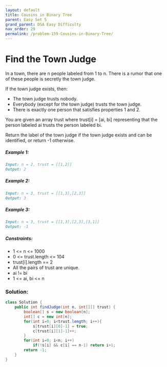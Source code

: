 ```yaml
---
layout: default
title: Cousins in Binary Tree
parent: Easy Set 5
grand_parent: DSA Easy Difficulty
nav_order: 29
permalink: /problem-159-Cousins-in-Binary-Tree/
---
```

# Find the Town Judge
In a town, there are n people labeled from 1 to n. There is a rumor that one of these people is secretly the town judge.

If the town judge exists, then:

* The town judge trusts nobody.
* Everybody (except for the town judge) trusts the town judge.
* There is exactly one person that satisfies properties 1 and 2.

You are given an array trust where trust[i] = [ai, bi] representing that the person labeled ai trusts the person labeled bi.

Return the label of the town judge if the town judge exists and can be identified, or return -1 otherwise.

##### Example 1:
```markdown
Input: n = 2, trust = [[1,2]]
Output: 2
```
##### Example 2:
```markdown
Input: n = 3, trust = [[1,3],[2,3]]
Output: 3
```
##### Example 3:
```markdown
Input: n = 3, trust = [[1,3],[2,3],[3,1]]
Output: -1
```
##### Constraints:
* 1 <= n <= 1000
* 0 <= trust.length <= 104
* trust[i].length == 2
* All the pairs of trust are unique.
* ai != bi
* 1 <= ai, bi <= n

### Solution:
```java
class Solution {
    public int findJudge(int n, int[][] trust) {
        boolean[] s = new boolean[n];
        int[] c = new int[n];
        for(int i=0; i<trust.length; i++){
            s[trust[i][0]-1] = true;
            c[trust[i][1]-1]++;
        }
        for(int i=0; i<n; i++)
            if(!s[i] && c[i] == n-1) return i+1;
        return -1;
    }
}
```